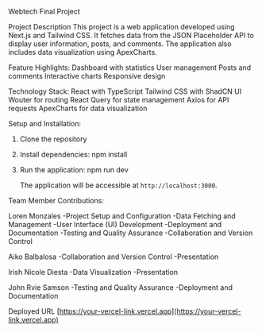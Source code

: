 Webtech Final Project

Project Description
This project is a web application developed using Next.js and Tailwind CSS. It fetches data from the JSON Placeholder API to display user information, posts, and comments. The application also includes data visualization using ApexCharts.

Feature Highlights:
Dashboard with statistics
User management
Posts and comments
Interactive charts
Responsive design

Technology Stack:
React with TypeScript
Tailwind CSS with ShadCN UI
Wouter for routing
React Query for state management
Axios for API requests
ApexCharts for data visualization


Setup and Installation:

1. Clone the repository

2. Install dependencies:
    npm install 

3. Run the application:
    npm run dev

    The application will be accessible at `http://localhost:3000`.

   
Team Member Contributions:

Loren Monzales
-Project Setup and Configuration
-Data Fetching and Management
-User Interface (UI) Development
-Deployment and Documentation
-Testing and Quality Assurance
-Collaboration and Version Control

Aiko Balbalosa
-Collaboration and Version Control
-Presentation

Irish Nicole Diesta
-Data Visualization
-Presentation

John Rvie Samson
-Testing and Quality Assurance
-Deployment and Documentation

Deployed URL
[https://your-vercel-link.vercel.app](https://your-vercel-link.vercel.app)
